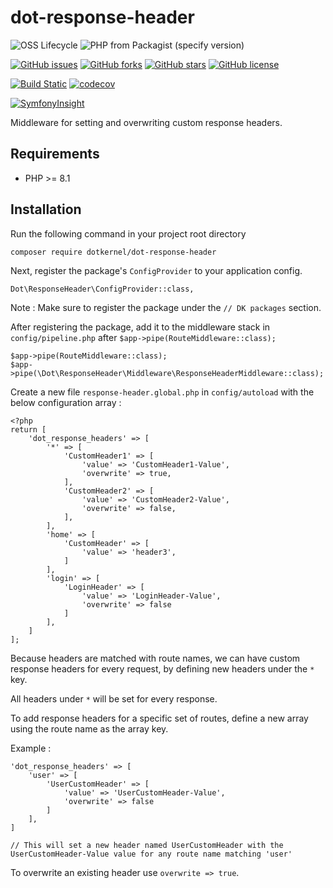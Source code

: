 # dot-response-header

![OSS Lifecycle](https://img.shields.io/osslifecycle/dotkernel/dot-response-header)
![PHP from Packagist (specify version)](https://img.shields.io/packagist/php-v/dotkernel/dot-response-header/3.2.3)

[![GitHub issues](https://img.shields.io/github/issues/dotkernel/dot-response-header)](https://github.com/dotkernel/dot-response-header/issues)
[![GitHub forks](https://img.shields.io/github/forks/dotkernel/dot-response-header)](https://github.com/dotkernel/dot-response-header/network)
[![GitHub stars](https://img.shields.io/github/stars/dotkernel/dot-response-header)](https://github.com/dotkernel/dot-response-header/stargazers)
[![GitHub license](https://img.shields.io/github/license/dotkernel/dot-response-header)](https://github.com/dotkernel/dot-response-header/blob/3.0/LICENSE)

[![Build Static](https://github.com/dotkernel/dot-response-header/actions/workflows/static-analysis.yml/badge.svg?branch=3.0)](https://github.com/dotkernel/dot-response-header/actions/workflows/static-analysis.yml)
[![codecov](https://codecov.io/gh/dotkernel/dot-response-header/graph/badge.svg?token=NNRZN0FBF2)](https://codecov.io/gh/dotkernel/dot-response-header)

[![SymfonyInsight](https://insight.symfony.com/projects/dce88959-bd29-40ef-b1e7-d12815145438/big.svg)](https://insight.symfony.com/projects/dce88959-bd29-40ef-b1e7-d12815145438)

Middleware for setting and overwriting custom response headers.

## Requirements

- PHP >= 8.1

## Installation

Run the following command in your project root directory

    composer require dotkernel/dot-response-header

Next, register the package's `ConfigProvider` to your application config.

    Dot\ResponseHeader\ConfigProvider::class,

Note : Make sure to register the package under the `// DK packages` section.

After registering the package, add it to the middleware stack in `config/pipeline.php` after `$app->pipe(RouteMiddleware::class);`

    $app->pipe(RouteMiddleware::class);
    $app->pipe(\Dot\ResponseHeader\Middleware\ResponseHeaderMiddleware::class);

Create a new file `response-header.global.php` in `config/autoload` with the below configuration array :

    <?php
    return [
        'dot_response_headers' => [
            '*' => [
                'CustomHeader1' => [
                    'value' => 'CustomHeader1-Value',
                    'overwrite' => true,
                ],
                'CustomHeader2' => [
                    'value' => 'CustomHeader2-Value',
                    'overwrite' => false,
                ],
            ],
            'home' => [
                'CustomHeader' => [
                    'value' => 'header3',
                ]
            ],
            'login' => [
                'LoginHeader' => [
                    'value' => 'LoginHeader-Value',
                    'overwrite' => false
                ]
            ],
        ]
    ]; 

Because headers are matched with route names, we can have custom response headers for every request, by defining new headers under the `*` key.

All headers under `*` will be set for every response.

To add response headers for a specific set of routes, define a new array using the route name as the array key.

Example :

    'dot_response_headers' => [
        'user' => [
            'UserCustomHeader' => [
                'value' => 'UserCustomHeader-Value',
                'overwrite' => false
            ]
        ],
    ]
    
    // This will set a new header named UserCustomHeader with the UserCustomHeader-Value value for any route name matching 'user'

To overwrite an existing header use `overwrite => true`.

